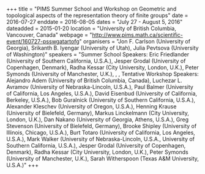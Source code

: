+++
title = "PIMS Summer School and Workshop on Geometric and topological aspects of the representation theory of finite groups"
date = 2016-07-27
enddate = 2016-08-05
dates = "July 27 - August 5, 2016"
dateadded = 2015-01-20
location = "University of British Columbia, Vancouver, Canada"
webpage = "http://www.pims.math.ca/scientific-event/160727-psswgatartofg"
organisers = "Jon F. Carlson (University of Georgia), Srikanth B. Iyengar (University of Utah), Julia Pevtsova (University of Washington)"
speakers = "Summer School Speakers: Eric Friedlander (University of Southern California, U.S.A.), Jesper Grodal (University of Copenhagen, Denmark), Radha Kessar (City University, London, U.K.), Peter Symonds (University of Manchester, U.K.), , , Tentative Workshop Speakers: Alejandro Adem (University of British Columbia, Canada), Luchezar L. Avramov (University of Nebraska-Lincoln, U.S.A.), Paul Balmer (University of California, Los Angeles, U.S.A.), David Eisenbud (University of California, Berkeley, U.S.A.), Bob Guralnick (University of Southern California, U.S.A.), Alexander Kleschev (University of Oregon, U.S.A.), Henning Krause (University of Bielefeld, Germany), Markus Linckelmann (City University, London, U.K.), Dan Nakano (University of Georgia, Athens, U.S.A.), Greg Stevenson (University of Bielefeld, Germany), Brooke Shipley (University of Illinois, Chicago, U.S.A.), Burt Totaro (University of California, Los Angeles, U.S.A.), Mark Walker (University of Nebraska-Lincoln, U.S.A., University of Southern California, U.S.A.), Jesper Grodal (University of Copenhagen, Denmark), Radha Kessar (City University, London, U.K.), Peter Symonds (University of Manchester, U.K.), Sarah Witherspoon (Texas A&M University, U.S.A.)"
+++
